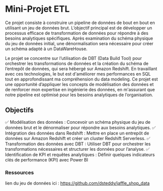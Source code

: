 # Mini-Projet ETL

Ce projet consiste à construire un pipeline de données de bout en bout en utilisant un jeu de données brut. L’objectif principal est de développer un processus efficace de transformation de données pour répondre à des besoins analytiques spécifiques. Après examination du schéma physique du jeu de données initial,  une dénormalisation sera nécessaire pour créer un schéma adapté à un DataWareHouse.

Le projet se concentre sur l’utilisation de DBT (Data Build Tool) pour orchestrer les transformations de données et la création du schéma de l’entrepôt de données, qui sera hébergé sur Amazon Redshift. En travaillant avec ces technologies, le but est d'améliorer mes performances en SQL tout en approfondissant ma compréhension du data modeling. Ce projet est une opportunité d’appliquer les concepts de modélisation des données et de renforcer mon expertise en ingénierie des données, en m'assurant que notre pipeline est optimisé pour les besoins analytiques de l’organisation.

## Objectifs 

✅ Modélisation des données : Concevoir un schéma physique du jeu de données brut et le dénormaliser pour répondre aux besoins analytiques.
✅ Intégration des données dans Redshift : Mettre en place un entrepôt de données sur Amazon Redshift et créer un cluster Redshift Serverless.
✅ Transformation des données avec DBT : Utiliser DBT pour orchestrer les transformations nécessaires et structurer les données pour l’analyse.
✅ Identification de KPI et requêtes analytiques : Définir quelques indicateurs clés de performance (KPI) avec Power BI

### Ressources

lien du jeu de données ici : https://github.com/dsteddy/jaffle_shop_data




